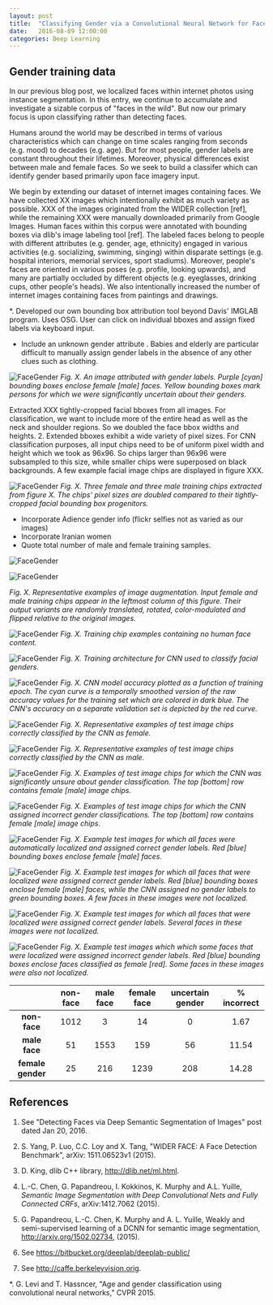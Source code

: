 ```yaml
---
layout: post
title:  "Classifying Gender via a Convolutional Neural Network for Faces"
date:   2016-08-09 12:00:00
categories: Deep Learning
---
```


## Gender training data 

In our previous blog post, we localized faces within internet photos using
instance segmentation.  In this entry, we continue to accumulate and
investigate a sizable corpus of "faces in the wild".  But now our primary
focus is upon classifying rather than detecting faces.

Humans around the world may be described in terms of various
characteristics which can change on time scales ranging from seconds
(e.g. mood) to decades (e.g. age).  But for most people, gender labels are
constant throughout their lifetimes.  Moreover, physical differences exist
between male and female faces.  So we seek to build a classifer which can
identify gender based primarily upon face imagery input.

We begin by extending our dataset of internet images containing faces.  We
have collected XX images which intentionally exhibit as much variety as
possible.  XXX of the images originated from the WIDER collection [ref],
while the remaining XXX were manually downloaded primarily from Google
Images.  Human faces within this corpus were annotated with bounding boxes
via dlib's image labeling tool [ref].  The labeled faces belong to people
with different attributes (e.g. gender, age, ethnicity) engaged in various
activities (e.g. socializing, swimming, singing) within disparate settings
(e.g. hospital interiors, memorial services, sport stadiums).  Moreover,
people's faces are oriented in various poses (e.g. profile, looking
upwards), and many are partially occluded by different objects
(e.g. eyeglasses, drinking cups, other people's heads).  We also
intentionally increased the number of internet images containing faces from
paintings and drawings.  


*.  Developed our own bounding box attribution tool beyond Davis' IMGLAB
program.  Uses OSG.  User can click on individual bboxes and assign fixed
labels via keyboard input.  

- Include an unknown gender attribute .  Babies and elderly are particular
difficult to manually assign gender labels in the absence of any other
clues such as clothing.  


![FaceGender]({{site.url}}/blog/images/face_gender/training/image_03815_crowd_genders_01.png)
*Fig. X. An image attributed with gender labels.  Purple [cyan]
bounding boxes enclose female [male] faces.  Yellow bounding boxes mark
persons for which we were significantly uncertain about their genders.*

Extracted XXX tightly-cropped facial bboxes from all images.  For
classification, we want to include more of the entire head as well as the
neck and shoulder regions.  So we doubled the face bbox widths and heights.
2.  Extended bboxes exhibit a wide variety of pixel sizes.  For CNN
classification purposes, all input chips need to be of uniform pixel width
and height which we took as 96x96.  So chips larger than 96x96 were
subsampled to this size, while smaller chips were superposed on black
backgrounds.  A few example facial image chips are displayed in figure XXX.



![FaceGender]({{site.url}}/blog/images/face_gender/training/training_chips_106x106.png)
*Fig. X. Three female and three male training chips extracted from figure
X.  The chips' pixel sizes are doubled compared to their tightly-cropped
facial bounding box progenitors.*


- Incorporate Adience gender info (flickr selfies not as varied as our
images)
- Incorporate Iranian women
- Quote total number of male and female training samples.



![FaceGender]({{site.url}}/blog/images/face_gender/training/augmented_female_face.png)

![FaceGender]({{site.url}}/blog/images/face_gender/training/augmented_male_face.png)

*Fig. X. Representative examples of image augmentation.  Input female and
male training chips appear in the leftmost column of this figure.  Their
output variants are randomly translated, rotated, color-modulated and
flipped relative to the original images.*


![FaceGender]({{site.url}}/blog/images/face_gender/training/non_face_training_samples.png)
*Fig. X.  Training chip examples containing no human face content.*


![FaceGender]({{site.url}}/blog/images/face_gender/training/padded_cropped_net.png)
*Fig. X. Training architecture for CNN used to classify facial genders.*


![FaceGender]({{site.url}}/blog/images/face_gender/training/padded_accuracy_curves.png)
*Fig. X. CNN model accuracy plotted as a function of training epoch.  The
cyan curve is a temporally smoothed version of the raw accuracy values for
the training set which are colored in dark blue.  The CNN's accuracy on a
separate validation set is depicted by the red curve.*


![FaceGender]({{site.url}}/blog/images/face_gender/results/padded_correct_female_classifications.png)
*Fig. X. Representative examples of test image chips correctly classified
by the CNN as female.*

![FaceGender]({{site.url}}/blog/images/face_gender/results/padded_correct_male_classifications.png)
*Fig. X. Representative examples of test image chips correctly classified
by the CNN as male.*


![FaceGender]({{site.url}}/blog/images/face_gender/results/padded_unsure_classifications.png)
*Fig. X. Examples of test image chips for which the CNN was significantly
unsure about gender classification.  The top [bottom] row contains female
[male] image chips.*


![FaceGender]({{site.url}}/blog/images/face_gender/results/padded_incorrect_classifications.png)
*Fig. X. Examples of test image chips for which the CNN assigned incorrect
gender classifications.  The top [bottom] row contains female [male] image chips.*


![FaceGender]({{site.url}}/blog/images/face_gender/results/good_all_faces.png)
*Fig. X. Example test images for which all faces were automatically localized 
and assigned correct gender labels.  Red [blue] bounding boxes enclose
female [male] faces.*


![FaceGender]({{site.url}}/blog/images/face_gender/results/good_most_faces.png)
*Fig. X. Example test images for which all faces that were localized were
assigned correct gender labels.  Red [blue] bounding boxes enclose female
[male] faces, while the CNN assigned no gender labels to green bounding
boxes.  A few faces in these images were not localized.*

![FaceGender]({{site.url}}/blog/images/face_gender/results/OK_faces.png)
*Fig. X. Example test images for which all faces that were localized were
assigned correct gender labels.  Several faces in these images were not
localized.*


![FaceGender]({{site.url}}/blog/images/face_gender/results/bad_faces.png)
*Fig. X. Example test images which which some faces that were localized
were assigned incorrect gender labels.  Red [blue] bounding boxes enclose
faces classified as female [red].  Some faces in these images were also not
localized.*


<table style="width:100%">
  <thead>
    <tr>
      <th style="text-align: center"> </th>
      <th style="text-align: center">non-face</th>
      <th style="text-align: center">male face</th>
      <th style="text-align: center">female face</th>
      <th style="text-align: center">uncertain gender</th>
      <th style="text-align: center">% incorrect</th>
    </tr>
  </thead>
  <tbody>
    <tr>
      <td style="text-align: center"><strong>non-face</strong></td>
      <td style="text-align: center">1012</td>
      <td style="text-align: center">3</td>
      <td style="text-align: center">14</td>
      <td style="text-align: center">0</td>
      <td style="text-align: center">1.67</td>
    </tr>
    <tr>
      <td style="text-align: center"><strong>male face</strong></td>
      <td style="text-align: center">51</td>
      <td style="text-align: center">1553</td>
      <td style="text-align: center">159</td>
      <td style="text-align: center">56</td>
      <td style="text-align: center">11.54</td>
    </tr>
    <tr>
      <td style="text-align: center"><strong>female gender</strong></td>
      <td style="text-align: center">25</td>
      <td style="text-align: center">216</td>
      <td style="text-align: center">1239</td>
      <td style="text-align: center">208</td>
      <td style="text-align: center">14.28</td>
    </tr>
  </tbody>
</table>


## References

1.  See "Detecting Faces via Deep Semantic Segmentation of Images" post
dated Jan 20, 2016.

2.  S. Yang, P. Luo, C.C. Loy and X. Tang, "WIDER FACE: A Face Detection
Benchmark", arXiv: 1511.06523v1 (2015).

3.  D. King, dlib C++ library, http://dlib.net/ml.html.

4.  L.-C. Chen, G. Papandreou, I. Kokkinos, K. Murphy and A.L. Yuille,
*Semantic Image Segmentation with Deep Convolutional Nets and Fully
Connected CRFs*, arXiv:1412.7062 (2015).

5.  G. Papandreou, L.-C. Chen, K. Murphy and A. L. Yuille, Weakly and
semi-supervised learning of a DCNN for semantic image segmentation,
http://arxiv.org/1502.02734, (2015).

6.  See https://bitbucket.org/deeplab/deeplab-public/

7.  See http://caffe.berkeleyvision.orig.

*.  G. Levi and T. Hassncer, "Age and gender classification using
convolutional neural networks," CVPR 2015.
